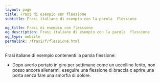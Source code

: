 ```yaml
---
layout: page
title: Frasi di esempio con flessione 
subtitle: Frasi italiane di esempio con la parola  flessione

og_title: Frasi di esempio con flessione 
og_description: Frasi italiane di esempio con la parola  flessione
og_type: website
permalink: /frasi/f/flessione.html
---
```


Frasi italiane di esempio contenenti la parola flessione:


- Dopo averlo portato in giro per settimane come un uccellino ferito, non posso ancora allenarmi, eseguire una flessione di braccia o aprire una porta senza fare una smorfia di dolore.

